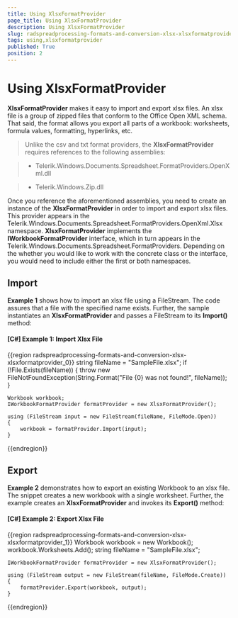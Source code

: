 ```yaml
---
title: Using XlsxFormatProvider
page_title: Using XlsxFormatProvider
description: Using XlsxFormatProvider
slug: radspreadprocessing-formats-and-conversion-xlsx-xlsxformatprovider
tags: using,xlsxformatprovider
published: True
position: 2
---
```


# Using XlsxFormatProvider



__XlsxFormatProvider__ makes it easy to import and export xlsx files. An xlsx file is a group of zipped files that conform to the Office Open XML schema. That said, the format allows you export all parts of a workbook: worksheets, formula values, formatting, hyperlinks, etc.
      

>Unlike the csv and txt format providers, the __XlsxFormatProvider__ requires references to the following assemblies:
        

>* Telerik.Windows.Documents.Spreadsheet.FormatProviders.OpenXml.dll
            

>* Telerik.Windows.Zip.dll
            

Once you reference the aforementioned assemblies, you need to create an instance of the __XlsxFormatProvider__ in order to import and export xlsx files. This provider appears in the Telerik.Windows.Documents.Spreadsheet.FormatProviders.OpenXml.Xlsx namespace. __XlsxFormatProvider__ implements the __IWorkbookFormatProvider__ interface, which in turn appears in the Telerik.Windows.Documents.Spreadsheet.FormatProviders. Depending on the whether you would like to work with the concrete class or the interface, you would need to include either the first or both namespaces.
      

## Import

__Example 1__ shows how to import an xlsx file using a FileStream. The code assures that a file with the specified name exists. Further, the sample instantiates an __XlsxFormatProvider__ and passes a FileStream to its __Import()__ method:
        

#### __[C#] Example 1: Import Xlsx File__

{{region radspreadprocessing-formats-and-conversion-xlsx-xlsxformatprovider_0}}
    string fileName = "SampleFile.xlsx";
    if (!File.Exists(fileName))
    {
        throw new FileNotFoundException(String.Format("File {0} was not found!", fileName));
    }

    Workbook workbook;
    IWorkbookFormatProvider formatProvider = new XlsxFormatProvider();

    using (FileStream input = new FileStream(fileName, FileMode.Open))
    {
        workbook = formatProvider.Import(input);
    }
{{endregion}}



## Export

__Example 2__ demonstrates how to export an existing Workbook to an xlsx file. The snippet creates a new workbook with a single worksheet. Further, the example creates an __XlsxFormatProvider__ and invokes its __Export()__ method:
        

#### __[C#] Example 2: Export Xlsx File__

{{region radspreadprocessing-formats-and-conversion-xlsx-xlsxformatprovider_1}}
    Workbook workbook = new Workbook();
    workbook.Worksheets.Add();
    string fileName = "SampleFile.xlsx";

    IWorkbookFormatProvider formatProvider = new XlsxFormatProvider();

    using (FileStream output = new FileStream(fileName, FileMode.Create))
    {
        formatProvider.Export(workbook, output);
    }
{{endregion}}


